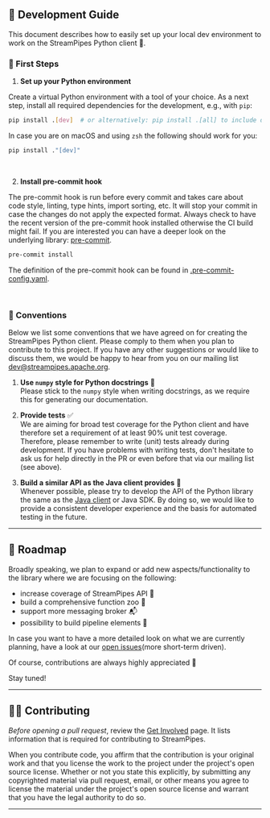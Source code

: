 <!--
  ~ Licensed to the Apache Software Foundation (ASF) under one or more
  ~ contributor license agreements.  See the NOTICE file distributed with
  ~ this work for additional information regarding copyright ownership.
  ~ The ASF licenses this file to You under the Apache License, Version 2.0
  ~ (the "License"); you may not use this file except in compliance with
  ~ the License.  You may obtain a copy of the License at
  ~
  ~    http://www.apache.org/licenses/LICENSE-2.0
  ~
  ~ Unless required by applicable law or agreed to in writing, software
  ~ distributed under the License is distributed on an "AS IS" BASIS,
  ~ WITHOUT WARRANTIES OR CONDITIONS OF ANY KIND, either express or implied.
  ~ See the License for the specific language governing permissions and
  ~ limitations under the License.
  ~
-->

## 📖 Development Guide
This document describes how to easily set up your local dev environment to work on the
StreamPipes Python client 🐍.
<br>

### 🚀 First Steps

1) **Set up your Python environment**

Create a virtual Python environment with a tool of your choice.
As a next step, install all required dependencies for the development, e.g., with `pip`:

```bash
pip install .[dev]  # or alternatively: pip install .[all] to include dependencies for building the docs as well
```

In case you are on macOS and using `zsh` the following should work for you:
```bash
pip install ."[dev]"
```
<br>

2) **Install pre-commit hook**

The pre-commit hook is run before every commit and takes care about code style,
linting, type hints, import sorting, etc. It will stop your commit in case the changes do not apply the expected format.
Always check to have the recent version of the pre-commit hook installed otherwise the CI build might fail. 
If you are interested you can have a deeper look on the underlying library: [pre-commit](https://pre-commit.com/).

```bash
pre-commit install
```
The definition of the pre-commit hook can be found in [.pre-commit-config.yaml](.pre-commit-config.yaml).

<br>

### 👏 Conventions
Below we list some conventions that we have agreed on for creating the StreamPipes Python client.
Please comply to them when you plan to contribute to this project.
If you have any other suggestions or would like to discuss them, we would be happy to hear from you on our mailing list [dev@streampipes.apache.org](mailto:dev@streampipes.apache.org).

1) **Use `numpy` style for Python docstrings** 📄 <br>
Please stick to the `numpy` style when writing docstrings, as we require this for generating our documentation.


2) **Provide tests** ✅ <br>
We are aiming for broad test coverage for the Python client and
have therefore set a requirement of at least 90% unit test coverage.
Therefore, please remember to write (unit) tests already during development. 
If you have problems with writing tests, don't hesitate to ask us for help directly in the PR or
even before that via our mailing list (see above).


<!---
TODO: replace link to java file by link to documentation
--->
3) **Build a similar API as the Java client provides** 🔄 <br>
Whenever possible, please try to develop the API of the Python library the same as the [Java client](../streampipes-client/src/main/java/org/apache/streampipes/client/StreamPipesClient.java) or Java SDK.
By doing so, we would like to provide a consistent developer experience and the basis for automated testing in the future.

---
## 🚀 Roadmap

Broadly speaking, we plan to expand or add new aspects/functionality to the library where we are focusing on the following:

- increase coverage of StreamPipes API 🔗
- build a comprehensive function zoo 🐘
- support more messaging broker 📬
- possibility to build pipeline elements 🔧

In case you want to have a more detailed look on what we are currently planning, have a look at our [open issues](https://github.com/apache/streampipes/labels/python)(more short-term driven).

Of course, contributions are always highly appreciated 🔮

Stay tuned!

---
## 👨‍💻 Contributing
*Before opening a pull request*, review the [Get Involved](https://streampipes.apache.org/getinvolved.html) page.
It lists information that is required for contributing to StreamPipes.

When you contribute code, you affirm that the contribution is your original work and that you
license the work to the project under the project's open source license. Whether or not you
state this explicitly, by submitting any copyrighted material via pull request, email, or
other means you agree to license the material under the project's open source license and
warrant that you have the legal authority to do so.

---